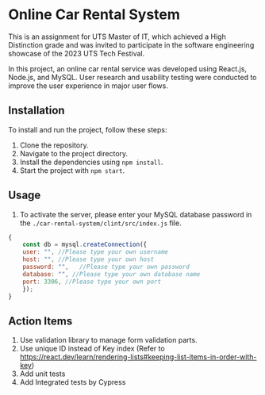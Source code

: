 # Online Car Rental System

This is an assignment for UTS Master of IT, which achieved a High Distinction grade and was invited to participate in the software engineering showcase of the 2023 UTS Tech Festival.

In this project, an online car rental service was developed using React.js, Node.js, and MySQL. User research and usability testing were conducted to improve the user experience in major user flows.

## Installation

To install and run the project, follow these steps:

1.  Clone the repository.
2.  Navigate to the project directory.
3.  Install the dependencies using `npm install`.
4.  Start the project with `npm start`.

## Usage

1.  To activate the server, please enter your MySQL database password in the `./car-rental-system/clint/src/index.js` file.
```javascript
{
    const db = mysql.createConnection({
    user: "", //Please type your own username
    host: "", //Please type your own host
    password: "",   //Please type your own password
    database: "", //Please type your own database name
    port: 3306, //Please type your own port
    });
}
```

## Action Items

1.  Use validation library to manage form validation parts.
2.  Use unique ID instead of Key index (Refer to https://react.dev/learn/rendering-lists#keeping-list-items-in-order-with-key)
3.  Add unit tests
4.  Add Integrated tests by Cypress